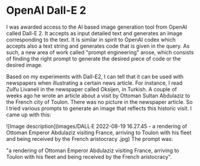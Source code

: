 # OpenAI Dall-E 2

I was awarded access to the AI based image generation tool from OpenAI called Dall-E 2. 
It accepts as input detailed text and generates an image corresponding to the text. 
It is similar in spirit to OpenAI codex which accepts also a text string and generates code that is given in the query. 
As such, a new area of work called "prompt engineering" arose, which consists of finding the right prompt to generate the desired piece of code or the desired image.

Based on my experiments with Dall-E2, I can tell that it can be used with newspapers when illustrating a certain news article. 
For instance, I read Zulfu Livaneli in the newspaper called Oksijen, in Turkish. 
A couple of weeks ago he wrote an article about a visit by Ottoman Sultan Abdulaziz to the French city of Toulon. 
There was no picture in the newspaper article. So I tried various prompts to generate an image that reflects this historic visit. 
I came up with this:

![Image description](images/DALL·E 2022-08-19 16.27.45 - a rendering of Ottoman Emperor Abdulaziz visiting France, arriving to Toulon with his fleet and being received by the French aristocracy .jpg)
The prompt was:

"a rendering of Ottoman Emperor Abdulaziz visiting France, arriving to Toulon with his fleet and being received by the French aristocracy".
